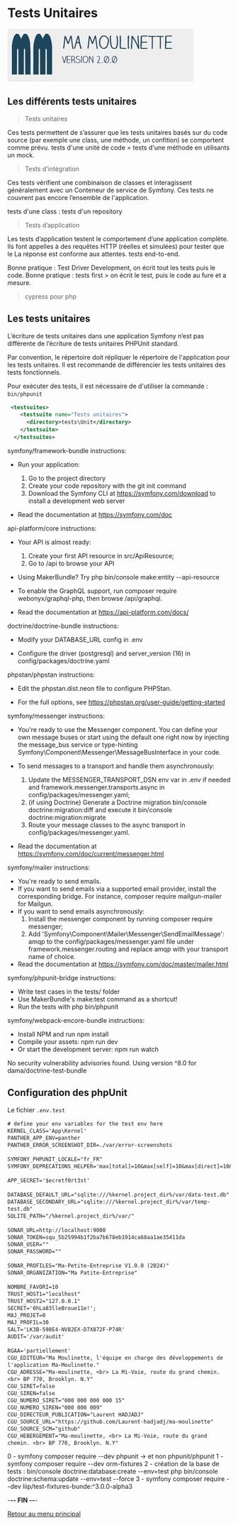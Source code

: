 # Tests Unitaires

![Ma-Moulinette](/documentation/ressources/home-000.jpg)

## Les différents tests unitaires

> Tests unitaires

Ces tests permettent de s’assurer que les tests unitaires basés sur du code source (par exemple une class, une méthode, un confition) se comportent comme prévu.
tests d'une unité de code = tests d'une méthode en utilisants un mock.

> Tests d’intégration

Ces tests vérifient une combinaison de classes et interagissent généralement avec un Conteneur de service de Symfony. Ces tests ne couvrent pas encore l’ensemble de l'application.

tests d'une class : tests d'un repository

> Tests d’application

Les tests d’application testent le comportement d’une application complète. Ils font appelles à des requêtes HTTP (réelles et simulées) pour tester que le La réponse est conforme aux attentes.
tests end-to-end.

Bonne pratique : Test Driver Development, on écrit tout les tests puis le code.
Bonne pratique : tests first > on écrit le test, puis le code au fure et a mesure.

> cypress pour php

## Les tests unitaires

L’écriture de tests unitaires dans une application Symfony n’est pas différente de l’écriture de tests unitaires PHPUnit standard.

Par convention, le répertoire doit répliquer le répertoire de l'application pour les tests unitaires. Il est recommandé de différencier les tests unitaires des tests fonctionnels.

Pour exécuter des tests, il est nécessaire de d'utiliser la commande : `bin/phpunit`

```xml
 <testsuites>
    <testsuite name="Tests unitaires">
      <directory>tests\Unit</directory>
    </testsuite>
  </testsuites>
```

symfony/framework-bundle  instructions:

* Run your application:
    1. Go to the project directory
    2. Create your code repository with the git init command
    3. Download the Symfony CLI at <https://symfony.com/download> to install a development web server

* Read the documentation at <https://symfony.com/doc>

 api-platform/core  instructions:

* Your API is almost ready:
    1. Create your first API resource in src/ApiResource;
    2. Go to /api to browse your API

* Using MakerBundle? Try php bin/console make:entity --api-resource

* To enable the GraphQL support, run composer require webonyx/graphql-php,
    then browse /api/graphql.

* Read the documentation at <https://api-platform.com/docs/>

 doctrine/doctrine-bundle  instructions:

* Modify your DATABASE_URL config in .env

* Configure the driver (postgresql) and
    server_version (16) in config/packages/doctrine.yaml

 phpstan/phpstan  instructions:

* Edit the phpstan.dist.neon file to configure PHPStan.

* For the full options, see
    <https://phpstan.org/user-guide/getting-started>

 symfony/messenger  instructions:

* You're ready to use the Messenger component. You can define your own message buses
    or start using the default one right now by injecting the message_bus service
    or type-hinting Symfony\Component\Messenger\MessageBusInterface in your code.

* To send messages to a transport and handle them asynchronously:

    1. Update the MESSENGER_TRANSPORT_DSN env var in .env if needed
       and framework.messenger.transports.async in config/packages/messenger.yaml;
    2. (if using Doctrine) Generate a Doctrine migration bin/console doctrine:migration:diff
       and execute it bin/console doctrine:migration:migrate
    3. Route your message classes to the async transport in config/packages/messenger.yaml.

* Read the documentation at <https://symfony.com/doc/current/messenger.html>

 symfony/mailer  instructions:

* You're ready to send emails.
* If you want to send emails via a supported email provider, install
    the corresponding bridge.
    For instance, composer require mailgun-mailer for Mailgun.
* If you want to send emails asynchronously:
    1. Install the messenger component by running composer require messenger;
    2. Add 'Symfony\Component\Mailer\Messenger\SendEmailMessage': amqp to the
       config/packages/messenger.yaml file under framework.messenger.routing
       and replace amqp with your transport name of choice.
* Read the documentation at <https://symfony.com/doc/master/mailer.html>

 symfony/phpunit-bridge  instructions:

* Write test cases in the tests/ folder
* Use MakerBundle's make:test command as a shortcut!
* Run the tests with php bin/phpunit

 symfony/webpack-encore-bundle  instructions:

* Install NPM and run npm install
* Compile your assets: npm run dev
* Or start the development server: npm run watch

No security vulnerability advisories found.
Using version ^8.0 for dama/doctrine-test-bundle

## Configuration des phpUnit

Le fichier `.env.test`

```properties
# define your env variables for the test env here
KERNEL_CLASS='App\Kernel'
PANTHER_APP_ENV=panther
PANTHER_ERROR_SCREENSHOT_DIR=./var/error-screenshots

SYMFONY_PHPUNIT_LOCALE="fr_FR"
SYMFONY_DEPRECATIONS_HELPER='max[total]=10&max[self]=10&max[direct]=10&verbose=10'

APP_SECRET='$ecretf0rt3st'

DATABASE_DEFAULT_URL="sqlite:///%kernel.project_dir%/var/data-test.db"
DATABASE_SECONDARY_URL="sqlite:///%kernel.project_dir%/var/temp-test.db"
SQLITE_PATH="/%kernel.project_dir%/var/"

SONAR_URL=http://localhost:9000
SONAR_TOKEN=squ_5b25994b1f2ba7b678eb1914ca68aa1ae35411da
SONAR_USER=""
SONAR_PASSWORD=""

SONAR_PROFILES="Ma-Petite-Entreprise V1.0.0 (2024)"
SONAR_ORGANIZATION="Ma Patite-Entreprise"

NOMBRE_FAVORI=10
TRUST_HOST1="localhost"
TRUST_HOST2="127.0.0.1"
SECRET='0hLa83lleBroue11e!';
MAJ_PROJET=0
MAJ_PROFIL=30
SALT='LK3B-598E4-NV82EX-D7X872F-P74R'
AUDIT='/var/audit'

RGAA='partiellement'
CGU_EDITEUR="Ma Moulinette, l'équipe en charge des développements de l'application Ma-Moulinette."
CGU_ADRESSE="Ma-moulinette, <br> La Mi-Voie, route du grand chemin. <br> BP 770, Brooklyn. N.Y"
CGU_SIRET=false
CGU_SIREN=false
CGU_NUMERO_SIRET="000 000 000 000 15"
CGU_NUMERO_SIREN="000 000 009"
CGU_DIRECTEUR_PUBLICATION="Laurent HADJADJ"
CGU_SOURCE_URL="https://github.com/Laurent-hadjadj/ma-moulinette"
CGU_SOURCE_SCM="github"
CGU_HEBERGEMENT="Ma-moulinette, <br> La Mi-Voie, route du grand chemin. <br> BP 770, Brooklyn. N.Y"
```

0 - symfony composer require --dev phpunit -> et non phpunit/phpunit
1 - symfony composer require --dev orm-fixtures
2 -  création de la base de tests :
bin/console doctrine:database:create --env=test
php bin/console doctrine:schema:update --env=test --force
3 -  symfony composer require --dev liip/test-fixtures-bunde:^3.0.0-alpha3

-**-- FIN --**-

[Retour au menu principal](/README.md)
